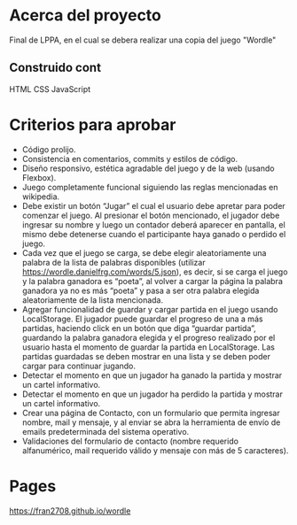 # Acerca del proyecto
Final de LPPA, en el cual se debera realizar una copia del juego "Wordle"

## Construido cont
HTML
CSS
JavaScript

# Criterios para aprobar
- Código prolijo.
- Consistencia en comentarios, commits y estilos de código.
- Diseño responsivo, estética agradable del juego y de la web (usando Flexbox).
- Juego completamente funcional siguiendo las reglas mencionadas en wikipedia.
- Debe existir un botón “Jugar” el cual el usuario debe apretar para poder comenzar el juego. Al
presionar el botón mencionado, el jugador debe ingresar su nombre y luego un contador deberá
aparecer en pantalla, el mismo debe detenerse cuando el participante haya ganado o perdido el
juego.
- Cada vez que el juego se carga, se debe elegir aleatoriamente una palabra de la lista de palabras
disponibles (utilizar https://wordle.danielfrg.com/words/5.json), es decir, si se carga el juego y la
palabra ganadora es “poeta”, al volver a cargar la página la palabra ganadora ya no es más “poeta” y
pasa a ser otra palabra elegida aleatoriamente de la lista mencionada.
- Agregar funcionalidad de guardar y cargar partida en el juego usando LocalStorage. El jugador
puede guardar el progreso de una a más partidas, haciendo click en un botón que diga “guardar
partida”, guardando la palabra ganadora elegida y el progreso realizado por el usuario hasta el
momento de guardar la partida en LocalStorage. Las partidas guardadas se deben mostrar en una
lista y se deben poder cargar para continuar jugando.
- Detectar el momento en que un jugador ha ganado la partida y mostrar un cartel informativo.
- Detectar el momento en que un jugador ha perdido la partida y mostrar un cartel informativo.
- Crear una página de Contacto, con un formulario que permita ingresar nombre, mail y mensaje, y al
enviar se abra la herramienta de envío de emails predeterminada del sistema operativo.
- Validaciones del formulario de contacto (nombre requerido alfanumérico, mail requerido válido y
mensaje con más de 5 caracteres).

# Pages
https://fran2708.github.io/wordle